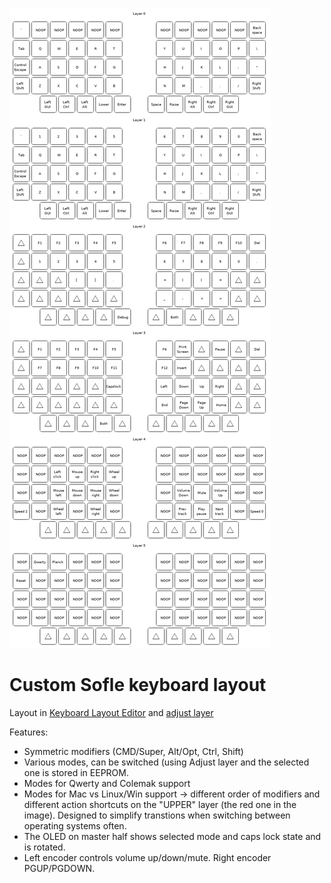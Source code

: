 ![Layout](layout.png)

# Custom Sofle keyboard layout

Layout in [Keyboard Layout Editor](http://www.keyboard-layout-editor.com/#/gists/76efb423a46cbbea75465cb468eef7ff) and [adjust layer](http://www.keyboard-layout-editor.com/#/gists/4bcf66f922cfd54da20ba04905d56bd4)


Features:

- Symmetric modifiers (CMD/Super, Alt/Opt, Ctrl, Shift)
- Various modes, can be switched (using Adjust layer and the selected one is stored in EEPROM.
- Modes for Qwerty and Colemak support
- Modes for Mac vs Linux/Win support -> different order of modifiers and different action shortcuts on the "UPPER" layer (the red one in the image). Designed to simplify transtions when switching between operating systems often.
- The OLED on master half shows selected mode and caps lock state and is rotated.
- Left encoder controls volume up/down/mute. Right encoder PGUP/PGDOWN.


